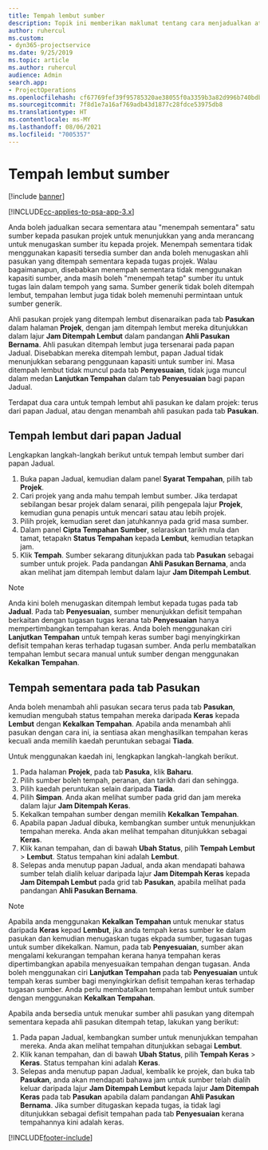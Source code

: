 ```yaml
---
title: Tempah lembut sumber
description: Topik ini memberikan maklumat tentang cara menjadualkan atau menempah lembut ahli pasukan prrojek buat sementara waktu.
author: ruhercul
ms.custom:
- dyn365-projectservice
ms.date: 9/25/2019
ms.topic: article
ms.author: ruhercul
audience: Admin
search.app:
- ProjectOperations
ms.openlocfilehash: cf67769fef39f95785320ae38055f0a3359b3a82d996b740bdb5d51e864f3d56
ms.sourcegitcommit: 7f8d1e7a16af769adb43d1877c28fdce53975db8
ms.translationtype: HT
ms.contentlocale: ms-MY
ms.lasthandoff: 08/06/2021
ms.locfileid: "7005357"
---
```

# <a name="soft-book-a-resource"></a>Tempah lembut sumber

[!include [banner](../includes/psa-now-project-operations.md)]

[!INCLUDE[cc-applies-to-psa-app-3.x](../includes/cc-applies-to-psa-app-3x.md)]

Anda boleh jadualkan secara sementara atau "menempah sementara" satu sumber kepada pasukan projek untuk menunjukkan yang anda merancang untuk menugaskan sumber itu kepada projek. Menempah sementara tidak menggunakan kapasiti tersedia sumber dan anda boleh menugaskan ahli pasukan yang ditempah sementara kepada tugas projek. Walau bagaimanapun, disebabkan menempah sementara tidak menggunakan kapasiti sumber, anda masih boleh "menempah tetap" sumber itu untuk tugas lain dalam tempoh yang sama. Sumber generik tidak boleh ditempah lembut, tempahan lembut juga tidak boleh memenuhi permintaan untuk sumber generik.

Ahli pasukan projek yang ditempah lembut disenaraikan pada tab **Pasukan** dalam halaman **Projek**, dengan jam ditempah lembut mereka ditunjukkan dalam lajur **Jam Ditempah Lembut** dalam pandangan **Ahli Pasukan Bernama**. Ahli pasukan ditempah lembut juga tersenarai pada papan Jadual. Disebabkan mereka ditempah lembut, papan Jadual tidak menunjukkan sebarang penggunaan kapasiti untuk sumber ini. Masa ditempah lembut tidak muncul pada tab **Penyesuaian**, tidak juga muncul dalam medan **Lanjutkan Tempahan** dalam tab **Penyesuaian** bagi papan Jadual. 

Terdapat dua cara untuk tempah lembut ahli pasukan ke dalam projek: terus dari papan Jadual, atau dengan menambah ahli pasukan pada tab **Pasukan**. 

## <a name="soft-book-from-the-schedule-board"></a>Tempah lembut dari papan Jadual
Lengkapkan langkah-langkah berikut untuk tempah lembut sumber dari papan Jadual. 

1. Buka papan Jadual, kemudian dalam panel **Syarat Tempahan**, pilih tab **Projek**.
2. Cari projek yang anda mahu tempah lembut sumber. Jika terdapat sebilangan besar projek dalam senarai, pilih pengepala lajur **Projek**, kemudian guna penapis untuk mencari satau atau lebih projek.
3. Pilih projek, kemudian seret dan jatuhkannya pada grid masa sumber.
5. Dalam panel **Cipta Tempahan Sumber**, selaraskan tarikh mula dan tamat, tetapakn **Status Tempahan** kepada **Lembut**, kemudian tetapkan jam. 
6. Klik **Tempah**. Sumber sekarang ditunjukkan pada tab **Pasukan** sebagai sumber untuk projek. Pada pandangan **Ahli Pasukan Bernama**, anda akan melihat jam ditempah lembut dalam lajur **Jam Ditempah Lembut**.

> [!NOTE]
> Anda kini boleh menugaskan ditempah lembut kepada tugas pada tab **Jadual**. Pada tab **Penyesuaian**, sumber menunjukkan defisit tempahan berkaitan dengan tugasan tugas kerana tab **Penyesuaian** hanya mempertimbangkan tempahan keras. Anda boleh menggunakan ciri **Lanjutkan Tempahan** untuk tempah keras sumber bagi menyingkirkan defisit tempahan keras terhadap tugasan sumber. Anda perlu membatalkan tempahan lembut secara manual untuk sumber dengan menggunakan **Kekalkan Tempahan**.

## <a name="soft-book-on-the-team-tab"></a>Tempah sementara pada tab Pasukan

Anda boleh menambah ahli pasukan secara terus pada tab **Pasukan**, kemudian mengubah status tempahan mereka daripada **Keras** kepada **Lembut** dengan **Kekalkan Tempahan**. Apabila anda menambah ahli pasukan dengan cara ini, ia sentiasa akan menghasilkan tempahan keras kecuali anda memilih kaedah peruntukan sebagai **Tiada**.

Untuk menggunakan kaedah ini, lengkapkan langkah-langkah berikut.

1. Pada halaman **Projek**, pada tab **Pasuka**, klik **Baharu**.
2. Pilih sumber boleh tempah, peranan, dan tarikh dari dan sehingga.
3. Pilih kaedah peruntukan selain daripada **Tiada**.
4. Pilih **Simpan**. Anda akan melihat sumber pada grid dan jam mereka dalam lajur **Jam Ditempah Keras**.
5. Kekalkan tempahan sumber dengan memilih **Kekalkan Tempahan**.
6. Apabila papan Jadual dibuka, kembangkan sumber untuk menunjukkan tempahan mereka. Anda akan melihat tempahan ditunjukkan sebagai **Keras**.
7. Klik kanan tempahan, dan di bawah **Ubah Status**, pilih **Tempah Lembut** \> **Lembut**. Status tempahan kini adalah **Lembut**.
8. Selepas anda menutup papan Jadual, anda akan mendapati bahawa sumber telah dialih keluar daripada lajur **Jam Ditempah Keras** kepada **Jam Ditempah Lembut** pada grid tab **Pasukan**, apabila melihat pada pandangan **Ahli Pasukan Bernama**.

> [!NOTE]
> Apabila anda menggunakan **Kekalkan Tempahan** untuk menukar status daripada **Keras** kepad **Lembut**, jka anda tempah keras sumber ke dalam pasukan dan kemudian menugaskan tugas ekpada sumber, tugasan tugas untuk sumber dikekalkan. Namun, pada tab **Penyesuaian**, sumber akan mengalami kekurangan tempahan kerana hanya tempahan keras dipertimbangkan apabila menyesuaikan tempahan dengan tugasan. Anda boleh menggunakan ciri **Lanjutkan Tempahan** pada tab **Penyesuaian** untuk tempah keras sumber bagi menyingkirkan defisit tempahan keras terhadap tugasan sumber. Anda perlu membatalkan tempahan lembut untuk sumber dengan menggunakan **Kekalkan Tempahan**.

Apabila anda bersedia untuk menukar sumber ahli pasukan yang ditempah sementara kepada ahli pasukan ditempah tetap, lakukan yang berikut:

1. Pada papan Jadual, kembangkan sumber untuk menunjukkan tempahan mereka. Anda akan melihat tempahan ditunjukkan sebagai **Lembut**.
2. Klik kanan tempahan, dan di bawah **Ubah Status**, pilih **Tempah Keras** \> **Keras**. Status tempahan kini adalah **Keras**.
3. Selepas anda menutup papan Jadual, kembalik ke projek, dan buka tab **Pasukan**, anda akan mendapati bahawa jam untuk sumber telah dialih keluar daripada lajur **Jam Ditempah Lembut** kepada lajur **Jam Ditempah Keras** pada tab **Pasukan** apabila dalam pandangan **Ahli Pasukan Bernama**. Jika sumber ditugaskan kepada tugas, ia tidak lagi ditunjukkan sebagai defisit tempahan pada tab **Penyesuaian** kerana tempahannya kini adalah keras.



[!INCLUDE[footer-include](../includes/footer-banner.md)]
